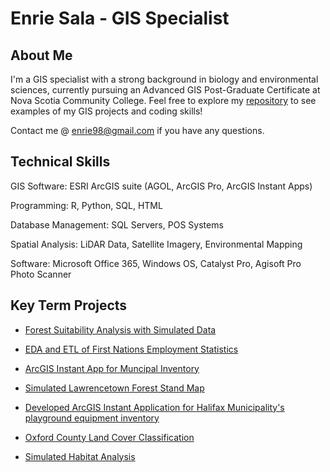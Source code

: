 # Enrie Sala - GIS Specialist
## About Me
I'm a GIS specialist with a strong background in biology and environmental sciences, currently pursuing an Advanced GIS Post-Graduate Certificate at Nova Scotia Community College. Feel free to explore my [repository](https://github.com/EnrieSala/EnrieSala/tree/main/Assets) to see examples of my GIS projects and coding skills! 

Contact me @ [enrie98@gmail.com](mail.google.com.) if you have any questions.

## Technical Skills
GIS Software: ESRI ArcGIS suite (AGOL, ArcGIS Pro, ArcGIS Instant Apps)

Programming: R, Python, SQL, HTML

Database Management: SQL Servers, POS Systems

Spatial Analysis: LiDAR Data, Satellite Imagery, Environmental Mapping

Software: Microsoft Office 365, Windows OS, Catalyst Pro, Agisoft Pro Photo Scanner

## Key Term Projects

- [Forest Suitability Analysis with Simulated Data](https://github.com/EnrieSala/EnrieSala/tree/main/Assets/SimulatedHabitatAnalysis)

- [EDA and ETL of First Nations Employment Statistics](https://github.com/EnrieSala/EnrieSala/tree/main/Assets/FirstNationsEmploymentStatisticsAnalysis)

- [ArcGIS Instant App for Muncipal Inventory](https://github.com/EnrieSala/EnrieSala/tree/main/Assets/HalifaxMunicipalityOutdoorRecEquipmentHeatMap)

- [Simulated Lawrencetown Forest Stand Map](https://github.com/EnrieSala/EnrieSala/tree/main/Assets/LawrenceTownMap)

- [Developed ArcGIS Instant Application for Halifax Municipality's playground equipment inventory](https://github.com/EnrieSala/EnrieSala/tree/main/Assets/HalifaxMunicipalityOutdoorRecEquipmentHeatMap)

- [Oxford County Land Cover Classification](https://github.com/EnrieSala/EnrieSala/tree/main/Assets/OxfordCountyLandCoverClassification)

- [Simulated Habitat Analysis](https://github.com/EnrieSala/EnrieSala/tree/main/Assets/SimulatedHabitatAnalysis)



